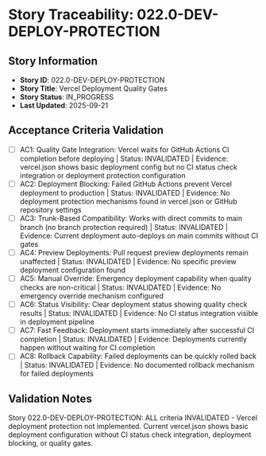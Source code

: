 # Story Traceability: 022.0-DEV-DEPLOY-PROTECTION

## Story Information
- **Story ID**: 022.0-DEV-DEPLOY-PROTECTION
- **Story Title**: Vercel Deployment Quality Gates
- **Story Status**: IN_PROGRESS
- **Last Updated**: 2025-09-21

## Acceptance Criteria Validation

- [ ] AC1: Quality Gate Integration: Vercel waits for GitHub Actions CI completion before deploying | Status: INVALIDATED | Evidence: vercel.json shows basic deployment config but no CI status check integration or deployment protection configuration
- [ ] AC2: Deployment Blocking: Failed GitHub Actions prevent Vercel deployment to production | Status: INVALIDATED | Evidence: No deployment protection mechanisms found in vercel.json or GitHub repository settings
- [ ] AC3: Trunk-Based Compatibility: Works with direct commits to main branch (no branch protection required) | Status: INVALIDATED | Evidence: Current deployment auto-deploys on main commits without CI gates
- [ ] AC4: Preview Deployments: Pull request preview deployments remain unaffected | Status: INVALIDATED | Evidence: No specific preview deployment configuration found
- [ ] AC5: Manual Override: Emergency deployment capability when quality checks are non-critical | Status: INVALIDATED | Evidence: No emergency override mechanism configured
- [ ] AC6: Status Visibility: Clear deployment status showing quality check results | Status: INVALIDATED | Evidence: No CI status integration visible in deployment pipeline
- [ ] AC7: Fast Feedback: Deployment starts immediately after successful CI completion | Status: INVALIDATED | Evidence: Deployments currently happen without waiting for CI completion
- [ ] AC8: Rollback Capability: Failed deployments can be quickly rolled back | Status: INVALIDATED | Evidence: No documented rollback mechanism for failed deployments

## Validation Notes
Story 022.0-DEV-DEPLOY-PROTECTION: ALL criteria INVALIDATED - Vercel deployment protection not implemented. Current vercel.json shows basic deployment configuration without CI status check integration, deployment blocking, or quality gates.
